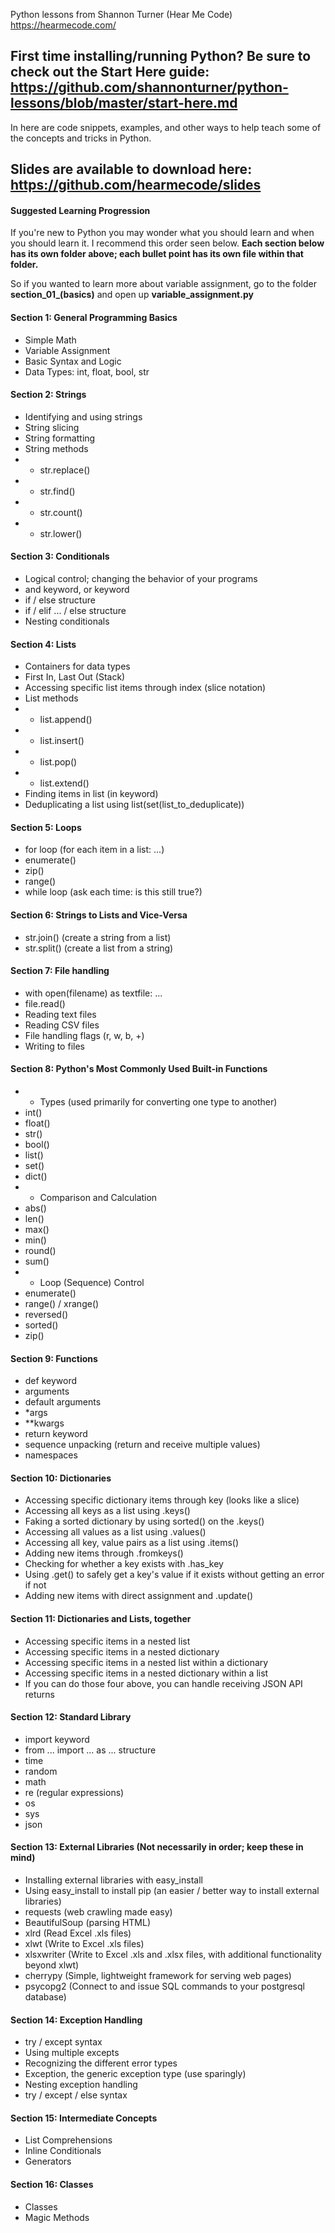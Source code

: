 Python lessons from Shannon Turner (Hear Me Code) https://hearmecode.com/

## First time installing/running Python? Be sure to check out the Start Here guide: https://github.com/shannonturner/python-lessons/blob/master/start-here.md

In here are code snippets, examples, and other ways to help teach some of the concepts and tricks in Python.

## Slides are available to download here: https://github.com/hearmecode/slides

#### Suggested Learning Progression

If you're new to Python you may wonder what you should learn and when you should learn it.  I recommend this order seen below.  **Each section below has its own folder above; each bullet point has its own file within that folder.**

So if you wanted to learn more about variable assignment, go to the folder **section_01_(basics)** and open up **variable_assignment.py**

#### Section 1: General Programming Basics
- Simple Math
- Variable Assignment
- Basic Syntax and Logic
- Data Types: int, float, bool, str

#### Section 2: Strings
- Identifying and using strings
- String slicing
- String formatting
- String methods
- - str.replace()
- - str.find()
- - str.count()
- - str.lower()

#### Section 3: Conditionals
- Logical control; changing the behavior of your programs
- and keyword, or keyword
- if / else structure
- if / elif ... / else structure
- Nesting conditionals

#### Section 4: Lists
- Containers for data types
- First In, Last Out (Stack)
- Accessing specific list items through index (slice notation)
- List methods
- - list.append()
- - list.insert()
- - list.pop()
- - list.extend()
- Finding items in list (in keyword)
- Deduplicating a list using list(set(list_to_deduplicate))

#### Section 5: Loops
- for loop (for each item in a list: ...)
- enumerate()
- zip()
- range()
- while loop (ask each time: is this still true?)

#### Section 6: Strings to Lists and Vice-Versa
- str.join() (create a string from a list)
- str.split() (create a list from a string)

#### Section 7: File handling
- with open(filename) as textfile: ...
- file.read()
- Reading text files 
- Reading CSV files
- File handling flags (r, w, b, +)
- Writing to files

#### Section 8: Python's Most Commonly Used Built-in Functions
- - Types (used primarily for converting one type to another)
- int()
- float()
- str()
- bool()
- list()
- set()
- dict()
- - Comparison and Calculation
- abs()
- len()
- max()
- min()
- round()
- sum()
- - Loop (Sequence) Control
- enumerate()
- range() / xrange()
- reversed()
- sorted()
- zip()

#### Section 9: Functions
- def keyword
- arguments
- default arguments
- *args
- **kwargs
- return keyword
- sequence unpacking (return and receive multiple values)
- namespaces

#### Section 10: Dictionaries
- Accessing specific dictionary items through key (looks like a slice)
- Accessing all keys as a list using .keys()
- Faking a sorted dictionary by using sorted() on the .keys()
- Accessing all values as a list using .values()
- Accessing all key, value pairs as a list using .items()
- Adding new items through .fromkeys()
- Checking for whether a key exists with .has_key
- Using .get() to safely get a key's value if it exists without getting an error if not
- Adding new items with direct assignment and .update()

#### Section 11: Dictionaries and Lists, together
- Accessing specific items in a nested list
- Accessing specific items in a nested dictionary
- Accessing specific items in a nested list within a dictionary
- Accessing specific items in a nested dictionary within a list
- If you can do those four above, you can handle receiving JSON API returns

#### Section 12: Standard Library
- import keyword
- from ... import ... as ... structure
- time
- random
- math
- re (regular expressions)
- os
- sys
- json

#### Section 13: External Libraries (Not necessarily in order; keep these in mind)
- Installing external libraries with easy_install
- Using easy_install to install pip (an easier / better way to install external libraries)
- requests (web crawling made easy)
- BeautifulSoup (parsing HTML)
- xlrd (Read Excel .xls files)
- xlwt (Write to Excel .xls files)
- xlsxwriter (Write to Excel .xls and .xlsx files, with additional functionality beyond xlwt)
- cherrypy (Simple, lightweight framework for serving web pages)
- psycopg2 (Connect to and issue SQL commands to your postgresql database)

#### Section 14: Exception Handling
- try / except syntax
- Using multiple excepts
- Recognizing the different error types
- Exception, the generic exception type (use sparingly)
- Nesting exception handling
- try / except / else syntax

#### Section 15: Intermediate Concepts
- List Comprehensions
- Inline Conditionals
- Generators

#### Section 16: Classes
- Classes
- Magic Methods
